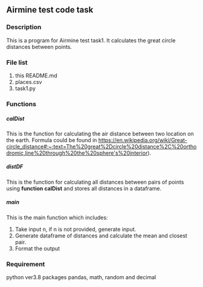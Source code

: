 ## Airmine test code task 
### Description
This is a program for Airmine test task1. It calculates the great circle distances between points.
### File list
1. this README.md
2. places.csv
3. task1.py

### Functions
##### calDist
This is the function for calculating the air distance between two location on the earth.
Formula could be found in https://en.wikipedia.org/wiki/Great-circle_distance#:~:text=The%20great%2Dcircle%20distance%2C%20orthodromic,line%20through%20the%20sphere's%20interior).

##### distDF
This is the function for calculating all distances between pairs of points using **function calDist** and stores all distances in a dataframe.

##### main
This is the main function which includes:
1. Take input n, if n is not provided, generate input.
2. Generate dataframe of distances and calculate the mean and closest pair.
3. Format the output

### Requirement
python ver3.8
packages pandas, math, random and decimal
